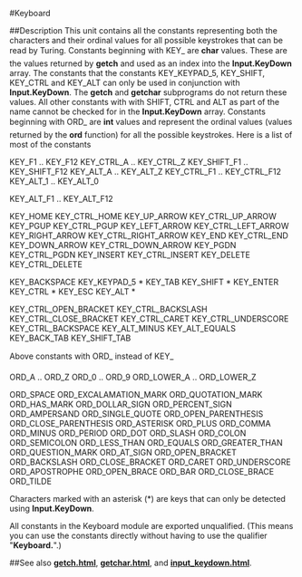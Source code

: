 
#Keyboard

##Description
This unit contains all the constants representing both the characters and their ordinal values for all possible keystrokes that can be read by Turing.
Constants beginning with &#147;KEY_&#148; are **char** values. These are the values returned by **getch** and used as an index into the **Input.KeyDown** array. The constants that the constants KEY_KEYPAD_5, KEY_SHIFT, KEY_CTRL and KEY_ALT can only be used in conjunction with **Input.KeyDown**. The **getch** and **getchar** subprograms do not return these values. All other constants with with SHIFT, CTRL and ALT as part of the name cannot be checked for in the **Input.KeyDown** array. 
Constants beginning with &#147;ORD_&#148;  are **int** values and represent the ordinal values (values returned by the **ord** function) for all the possible keystrokes.
Here is a list of most of the constants

KEY_F1 .. KEY_F12  KEY_CTRL_A .. KEY_CTRL_Z
KEY_SHIFT_F1 .. KEY_SHIFT_F12 KEY_ALT_A .. KEY_ALT_Z
KEY_CTRL_F1 .. KEY_CTRL_F12 KEY_ALT_1 .. KEY_ALT_0

KEY_ALT_F1 .. KEY_ALT_F12


KEY_HOME KEY_CTRL_HOME KEY_UP_ARROW KEY_CTRL_UP_ARROW
KEY_PGUP KEY_CTRL_PGUP
KEY_LEFT_ARROW KEY_CTRL_LEFT_ARROW
KEY_RIGHT_ARROW KEY_CTRL_RIGHT_ARROW
KEY_END KEY_CTRL_END
KEY_DOWN_ARROW KEY_CTRL_DOWN_ARROW
KEY_PGDN KEY_CTRL_PGDN
KEY_INSERT KEY_CTRL_INSERT
KEY_DELETE KEY_CTRL_DELETE

KEY_BACKSPACE KEY_KEYPAD_5 * KEY_TAB KEY_SHIFT *
KEY_ENTER KEY_CTRL *
KEY_ESC KEY_ALT *

KEY_CTRL_OPEN_BRACKET KEY_CTRL_BACKSLASH KEY_CTRL_CLOSE_BRACKET KEY_CTRL_CARET
KEY_CTRL_UNDERSCORE KEY_CTRL_BACKSPACE
KEY_ALT_MINUS KEY_ALT_EQUALS
KEY_BACK_TAB KEY_SHIFT_TAB


Above constants with &#147;ORD_&#148; instead of  &#147;KEY_&#148; 


ORD_A .. ORD_Z  ORD_0 .. ORD_9 ORD_LOWER_A .. ORD_LOWER_Z 

ORD_SPACE ORD_EXCALAMATION_MARK ORD_QUOTATION_MARK ORD_HAS_MARK
ORD_DOLLAR_SIGN ORD_PERCENT_SIGN
ORD_AMPERSAND ORD_SINGLE_QUOTE
ORD_OPEN_PARENTHESIS ORD_CLOSE_PARENTHESIS
ORD_ASTERISK ORD_PLUS
ORD_COMMA ORD_MINUS
ORD_PERIOD ORD_DOT
ORD_SLASH ORD_COLON
ORD_SEMICOLON ORD_LESS_THAN
ORD_EQUALS ORD_GREATER_THAN
ORD_QUESTION_MARK ORD_AT_SIGN
ORD_OPEN_BRACKET ORD_BACKSLASH
ORD_CLOSE_BRACKET ORD_CARET
ORD_UNDERSCORE ORD_APOSTROPHE
ORD_OPEN_BRACE ORD_BAR
ORD_CLOSE_BRACE ORD_TILDE


Characters marked with an asterisk (*) are keys that can only be detected using **Input.KeyDown**.

All constants in the Keyboard module are exported unqualified. (This means you can use the constants directly without having to use the qualifier "**Keyboard.**".)



##See also
**[getch.html](getch)**, **[getchar.html](getchar)**, and **[input_keydown.html](Input.KeyDown)**.


